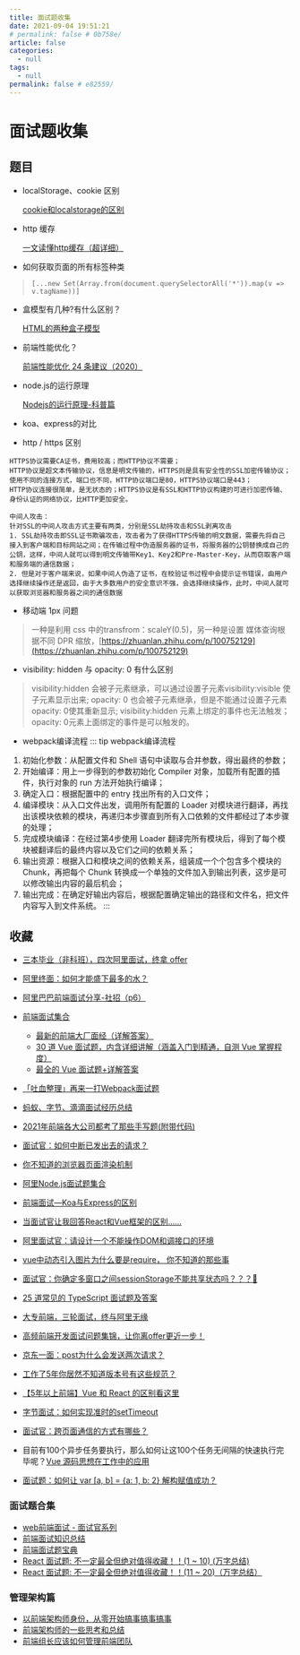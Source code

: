 ```yaml
---
title: 面试题收集
date: 2021-09-04 19:51:21
# permalink: false # 0b758e/
article: false
categories: 
  - null
tags: 
  - null
permalink: false # e82559/
---
```


# 面试题收集




## 题目

- localStorage、cookie 区别

  [cookie和localstorage的区别](https://blog.csdn.net/net343/article/details/84989452)

- http 缓存

  [一文读懂http缓存（超详细）](https://www.jianshu.com/p/227cee9c8d15)

- 如何获取页面的所有标签种类
> `[...new Set(Array.from(document.querySelectorAll('*')).map(v => v.tagName))]`

- 盒模型有几种?有什么区别？

  [HTML的两种盒子模型](https://blog.csdn.net/konghouy/article/details/80643610)


- 前端性能优化？

  [前端性能优化 24 条建议（2020）](https://segmentfault.com/a/1190000022205291)


- node.js的运行原理

  [Nodejs的运行原理-科普篇](https://www.cnblogs.com/peiyu1988/p/8032982.html)


- koa、express的对比


- http / https 区别
```
HTTPS协议需要CA证书，费用较高；而HTTP协议不需要；
HTTP协议是超文本传输协议，信息是明文传输的，HTTPS则是具有安全性的SSL加密传输协议；
使用不同的连接方式，端口也不同，HTTP协议端口是80，HTTPS协议端口是443；
HTTP协议连接很简单，是无状态的；HTTPS协议是有SSL和HTTP协议构建的可进行加密传输、身份认证的网络协议，比HTTP更加安全。

中间人攻击：
针对SSL的中间人攻击方式主要有两类，分别是SSL劫持攻击和SSL剥离攻击
1. SSL劫持攻击即SSL证书欺骗攻击，攻击者为了获得HTTPS传输的明文数据，需要先将自己接入到客户端和目标网站之间；在传输过程中伪造服务器的证书，将服务器的公钥替换成自己的公钥，这样，中间人就可以得到明文传输带Key1、Key2和Pre-Master-Key，从而窃取客户端和服务端的通信数据；
2. 但是对于客户端来说，如果中间人伪造了证书，在校验证书过程中会提示证书错误，由用户选择继续操作还是返回，由于大多数用户的安全意识不强，会选择继续操作，此时，中间人就可以获取浏览器和服务器之间的通信数据
```

- 移动端 1px 问题
> 一种是利用 css 中的transfrom：scaleY(0.5)，另一种是设置 媒体查询根据不同 DPR 缩放，[https://zhuanlan.zhihu.com/p/100752129](https://zhuanlan.zhihu.com/p/100752129)


- visibility: hidden 与 opacity: 0 有什么区别
> visibility:hidden 会被子元素继承，可以通过设置子元素visibility:visible 使子元素显示出来; opacity: 0 也会被子元素继承，但是不能通过设置子元素opacity: 0使其重新显示; visibility:hidden 元素上绑定的事件也无法触发；opacity: 0元素上面绑定的事件是可以触发的。


- webpack编译流程
::: tip webpack编译流程
1. 初始化参数：从配置文件和 Shell 语句中读取与合并参数，得出最终的参数；
2. 开始编译：用上一步得到的参数初始化 Compiler 对象，加载所有配置的插件，执行对象的 run 方法开始执行编译；
3. 确定入口：根据配置中的 entry 找出所有的入口文件；
4. 编译模块：从入口文件出发，调用所有配置的 Loader 对模块进行翻译，再找出该模块依赖的模块，再递归本步骤直到所有入口依赖的文件都经过了本步骤的处理；
5. 完成模块编译：在经过第4步使用 Loader 翻译完所有模块后，得到了每个模块被翻译后的最终内容以及它们之间的依赖关系；
6. 输出资源：根据入口和模块之间的依赖关系，组装成一个个包含多个模块的 Chunk，再把每个 Chunk 转换成一个单独的文件加入到输出列表，这步是可以修改输出内容的最后机会；
7. 输出完成：在确定好输出内容后，根据配置确定输出的路径和文件名，把文件内容写入到文件系统。
:::




## 收藏 

- [三本毕业（非科班），四次阿里面试，终拿 offer](https://mp.weixin.qq.com/s/8N14ABzLrAJyUZsZmvpTrA)
- [阿里终面：如何才能盛下最多的水？](https://mp.weixin.qq.com/s/PMsFcmKAk7-fVk9aUwjygA)
- [阿里巴巴前端面试分享-社招（p6）](https://blog.csdn.net/weixin_34096182/article/details/91462396)
- [前端面试集合](https://juejin.cn/column/7004656346549207077)
  - [最新的前端大厂面经（详解答案）](https://juejin.cn/post/7004638318843412493)
  - [30 道 Vue 面试题，内含详细讲解（涵盖入门到精通，自测 Vue 掌握程度）](https://juejin.cn/post/6844903918753808398)
  - [最全的 Vue 面试题+详解答案](https://juejin.cn/post/6961222829979697165)
- [「吐血整理」再来一打Webpack面试题](https://juejin.cn/post/6844904094281236487)
- [蚂蚁、字节、滴滴面试经历总结](https://juejin.cn/post/6844904161830502407)
- [2021年前端各大公司都考了那些手写题(附带代码)](https://juejin.cn/post/7033275515880341512)
- [面试官：如何中断已发出去的请求？](https://juejin.cn/post/7033906910583586829)
- [你不知道的浏览器页面渲染机制](https://juejin.cn/post/6844903815758479374)
- [阿里Node.js面试题集合](https://blog.csdn.net/qq_40126542/article/details/80984761)
- [前端面试—Koa与Express的区别](https://juejin.cn/post/6875152985949732872)
- [当面试官让我回答React和Vue框架的区别......](https://juejin.cn/post/7144648542472044558)
- [阿里面试官：请设计一个不能操作DOM和调接口的环境](https://juejin.cn/post/7157570429928865828)
- [vue中动态引入图片为什么要是require， 你不知道的那些事](https://juejin.cn/post/7159921545144434718)
- [面试官：你确定多窗口之间sessionStorage不能共享状态吗？？？🤔](https://juejin.cn/post/7076767687828832286)

- [25 道常见的 TypeScript 面试题及答案](https://mp.weixin.qq.com/s/jb3B9ltv3gvg2V4G8ESGZw)

- [大专前端，三轮面试，终与阿里无缘](https://juejin.cn/post/7239715208792342584)
- [高频前端开发面试问题集锦，让你离offer更近一步！](https://mp.weixin.qq.com/s/jM9JOC27DbVpDDYiNPRgPg)

- [京东一面：post为什么会发送两次请求？](https://juejin.cn/post/7269952188927017015)
- [工作了5年你居然不知道版本号有这些规范？](https://mp.weixin.qq.com/s/0Gp1v-keVlSJv7Fe5dGqWw)
- [【5年以上前端】Vue 和 React 的区别看这里](https://mp.weixin.qq.com/s/442bKGhhbhefSbQ8MP7Ajw)

- [字节面试：如何实现准时的setTimeout](https://mp.weixin.qq.com/s/gafFKEDrk6gqCSFYDujSkQ)
- [面试官：跨页面通信的方式有哪些？](https://juejin.cn/post/7298644594857410614)

- 目前有100个异步任务要执行，那么如何让这100个任务无间隔的快速执行完毕呢？[Vue 源码思想在工作中的应用](https://mp.weixin.qq.com/s/xKmVplcl-qB9idCsWYiNXg)


- [面试题：如何让 var [a, b] = {a: 1, b: 2} 解构赋值成功？](https://juejin.cn/post/7346512120639340607)



### 面试题合集

- [web前端面试 - 面试官系列](https://vue3js.cn/interview/)
- [前端面试知识总结](https://wohenpi0918.gitee.io/public/guide/)
- [前端面试题宝典](https://fe.ecool.fun/topic-list)
- [React 面试题: 不一定最全但绝对值得收藏！！(1 ~ 10) (万字总结)](https://juejin.cn/post/7258071726227849277)
- [React 面试题: 不一定最全但绝对值得收藏！！(11 ~ 20)（万字总结）](https://juejin.cn/post/7292584449526071305)



### 管理架构篇

- [以前端架构师身份，从零开始搞事搞事搞事](https://juejin.cn/post/6952066955868110879)
- [前端架构师的一些思考和总结](https://juejin.cn/post/7163835739447230501)
- [前端组长应该如何管理前端团队](https://juejin.cn/post/7230026709482766373)


